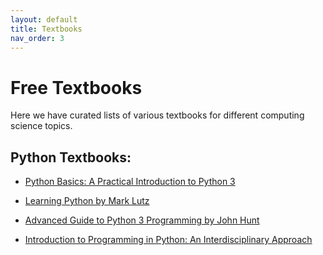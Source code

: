 ```yaml
---
layout: default
title: Textbooks
nav_order: 3
---
```


# Free Textbooks

Here we have curated lists of various textbooks for different computing science topics.

## Python Textbooks:

- [Python Basics: A Practical Introduction to Python 3](https://static.realpython.com/python-basics-sample-chapters.pdf)

- [Learning Python by Mark Lutz](https://cfm.ehu.es/ricardo/docs/python/Learning_Python.pdf)

- [Advanced Guide to Python 3 Programming by John Hunt](https://warin.ca/ressources/books/2019_Book_AdvancedGuideToPython3Programm.pdf)

- [Introduction to Programming in Python: An Interdisciplinary Approach](https://introcs.cs.princeton.edu/python/home/)


